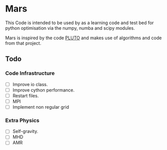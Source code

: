 
# Mars

This Code is intended to be used by as a learning code and test bed for python optimisation via the numpy, numba and scipy modules.

Mars is inspired by the code [PLUTO](http://plutocode.ph.unito.it/) and makes use of algorithms and code from that project.


## Todo

### Code Infrastructure
- [ ] Improve io class.
- [ ] Improve cython performance.
- [ ] Restart files.
- [ ] MPI
- [ ] Implement non regular grid

### Extra Physics
- [ ] Self-gravity.
- [ ] MHD
- [ ] AMR
